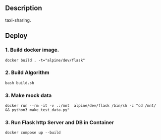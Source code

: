 ## Description
taxi-sharing.

## Deploy

### 1. Build docker image.

```shell=
docker build . -t="alpine/dev/flask"
```

### 2. Build Algorithm
```shell=
bash build.sh
```

### 3. Make mock data
```shell=
docker run --rm -it -v .:/mnt  alpine/dev/flask /bin/sh -c "cd /mnt/ && python3 make_test_data.py"
```

### 3. Run Flask http Server and DB in Container
```shell=
docker compose up --build
```